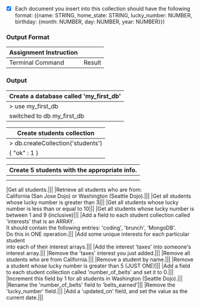 
- [x] Each document you insert into this collection should have the following format: ({name: STRING, home_state: STRING, lucky_number: NUMBER, birthday: {month: NUMBER, day: NUMBER, year: NUMBER}})

### Output Format
|Assignment Instruction||
|-|-|
|Terminal Command|Result|

### Output
|Create a database called 'my_first_db'|
|-|
|> use my_first_db|
|switched to db my_first_db|

|Create students collection|
|-|
|> db.createCollection('students')|
|{ "ok" : 1 }|

|Create 5 students with the appropriate info.|
|-|
||
||

|Get all students.|||
|Retrieve all students who are from:<br/> California (San Jose Dojo) or Washington (Seattle Dojo).|||
|Get all students whose lucky number is greater than 3|||
|Get all students whose lucky number is less than or equal to 10|||
|Get all students whose lucky number is between 1 and 9 (inclusive)|||
|Add a field to each student collection called 'interests' that is an ARRAY. <br/>It should contain the following entries: 'coding', 'brunch', 'MongoDB'. <br/>Do this in ONE operation.|||
|Add some unique interests for each particular student <br/>into each of their interest arrays.|||
|Add the interest 'taxes' into someone's interest array.|||
|Remove the 'taxes' interest you just added.|||
|Remove all students who are from California.|||
|Remove a student by name.|||
|Remove a student whose lucky number is greater than 5 (JUST ONE)|||
|Add a field to each student collection called 'number_of_belts' and set it to 0.|||
|Increment this field by 1 for all students in Washington (Seattle Dojo).|||
|Rename the 'number_of_belts' field to 'belts_earned'|||
|Remove the 'lucky_number' field.|||
|Add a 'updated_on' field, and set the value as the current date.|||